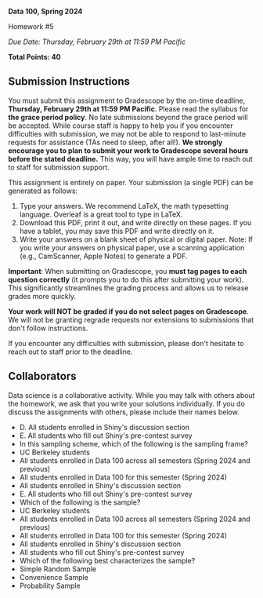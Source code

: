 **Data 100, Spring 2024**

Homework #5

_Due Date: Thursday, February 29th at 11:59 PM Pacific_

**Total Points: 40**

## Submission Instructions

You must submit this assignment to Gradescope by the on-time deadline, **Thursday, February 29th at 11:59 PM Pacific**. Please read the syllabus for **the grace period policy**. No late submissions beyond the grace period will be accepted. While course staff is happy to help you if you encounter difficulties with submission, we may not be able to respond to last-minute requests for assistance (TAs need to sleep, after all!). **We strongly encourage you to plan to submit your work to Gradescope several hours before the stated deadline.** This way, you will have ample time to reach out to staff for submission support.

This assignment is entirely on paper. Your submission (a single PDF) can be generated as follows:

1. Type your answers. We recommend LaTeX, the math typesetting language. Overleaf is a great tool to type in LaTeX.
2. Download this PDF, print it out, and write directly on these pages. If you have a tablet, you may save this PDF and write directly on it.
3. Write your answers on a blank sheet of physical or digital paper. Note: If you write your answers on physical paper, use a scanning application (e.g., CamScanner, Apple Notes) to generate a PDF.

**Important**: When submitting on Gradescope, you **must tag pages to each question correctly** (it prompts you to do this after submitting your work). This significantly streamlines the grading process and allows us to release grades more quickly.

**Your work will NOT be graded if you do not select pages on Gradescope**. We will not be granting regrade requests nor extensions to submissions that don't follow instructions.

If you encounter any difficulties with submission, please don't hesitate to reach out to staff prior to the deadline.

## Collaborators

Data science is a collaborative activity. While you may talk with others about the homework, we ask that you write your solutions individually. If you do discuss the assignments with others, please include their names below.

* D. All students enrolled in Shiny's discussion section
* E. All students who fill out Shiny's pre-contest survey
* In this sampling scheme, which of the following is the sampling frame?
* UC Berkeley students
* All students enrolled in Data 100 across all semesters (Spring 2024 and previous)
* All students enrolled in Data 100 for this semester (Spring 2024)
* All students enrolled in Shiny's discussion section
* E. All students who fill out Shiny's pre-contest survey
* Which of the following is the sample?
* UC Berkeley students
* All students enrolled in Data 100 across all semesters (Spring 2024 and previous)
* All students enrolled in Data 100 for this semester (Spring 2024)
* All students enrolled in Shiny's discussion section
* All students who fill out Shiny's pre-contest survey
* Which of the following best characterizes the sample?
* Simple Random Sample
* Convenience Sample
* Probability Sample
